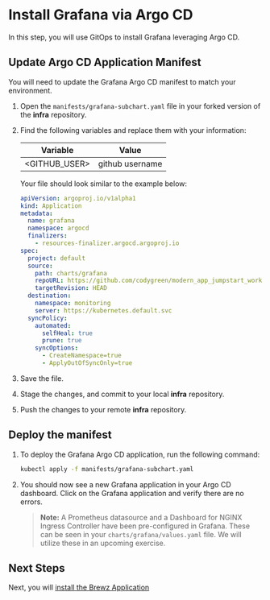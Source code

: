 # Install Grafana via Argo CD

In this step, you will use GitOps to install Grafana leveraging Argo CD.

## Update Argo CD Application Manifest

You will need to update the Grafana Argo CD manifest to match your environment.  

1. Open the `manifests/grafana-subchart.yaml` file in your forked version of the **infra** repository.

1. Find the following variables and replace them with your information:

    | Variable        | Value           |
    |-----------------|-----------------|
    | \<GITHUB_USER\>   | github username |

    Your file should look similar to the example below:

    ```yaml
    apiVersion: argoproj.io/v1alpha1
    kind: Application
    metadata:
      name: grafana
      namespace: argocd
      finalizers:
        - resources-finalizer.argocd.argoproj.io
    spec:
      project: default
      source:
        path: charts/grafana
        repoURL: https://github.com/codygreen/modern_app_jumpstart_workshop.git
        targetRevision: HEAD
      destination:
        namespace: monitoring
        server: https://kubernetes.default.svc
      syncPolicy:
        automated:
          selfHeal: true
          prune: true
        syncOptions:
          - CreateNamespace=true
          - ApplyOutOfSyncOnly=true
    ```

1. Save the file.

1. Stage the changes, and commit to your local **infra** repository.

1. Push the changes to your remote **infra** repository.

## Deploy the manifest

1. To deploy the Grafana Argo CD application, run the following command:

    ```bash
    kubectl apply -f manifests/grafana-subchart.yaml
    ```

1. You should now see a new Grafana application in your Argo CD dashboard. Click on the Grafana application and verify there are no errors.

    > **Note:** A Prometheus datasource and a Dashboard for NGINX Ingress Controller have been pre-configured in Grafana. These can be seen in your `charts/grafana/values.yaml` file. We will utilize these in an upcoming exercise.

## Next Steps

Next, you will [install the Brewz Application](brewz.md)
